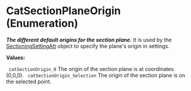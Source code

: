 # CatSectionPlaneOrigin (Enumeration)

**_The different default origins for the section plane._**
It is used by the [SectioningSettingAtt](../SpaceAnalysisInterfaces/interface_SectioningSettingAtt_85288.md) object to specify the plane's origin in settings.

**Values:**

` catSectionOrigin_0`      The origin of the section plane is at coordinates (0,0,0).
` catSectionOrigin_Selection`      The origin of the section plane is on the selected point.